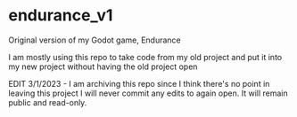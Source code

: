 # endurance_v1
Original version of my Godot game, Endurance

I am mostly using this repo to take code from my old project and put it into my new project without having the old project open

EDIT 3/1/2023 - I am archiving this repo since I think there's no point in leaving this project I will never commit any edits to again open. It will remain public and read-only.
